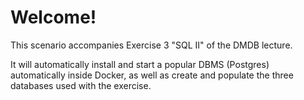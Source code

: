 # Welcome!

This scenario accompanies Exercise 3 "SQL II" of the DMDB lecture.

It will automatically install and start a popular DBMS (Postgres) automatically inside Docker,
as well as create and populate the three databases used with the exercise.
